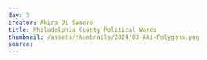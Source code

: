 ```yaml
---
day: 3
creator: Akira Di Sandro
title: Philadelphia County Political Wards
thumbnail: /assets/thumbnails/2024/03-Aki-Polygons.png
source: 
---
```

